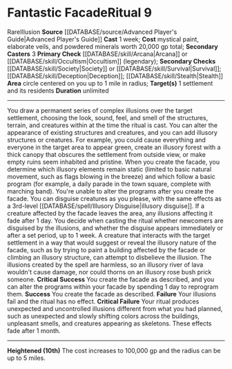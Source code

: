 ﻿---
area: circle centered on you up to 1 mile in radius
cost: mystical paint, elaborate veils, and powdered minerals worth 20,000 gp total
duration: unlimited
element: null
heighten: 10th
heighten_level: 9, 10
id: '32'
level: '9'
name: Fantastic Facade
primary_check: '[[DATABASE/skill/Arcana|Arcana]] or [[DATABASE/skill/Occultism|Occultism]]
  (legendary)'
range: null
rarity: Rare
requirement: null
rus_type_level: null
school: Illusion
secondary_casters: '3'
secondary_check: '[[DATABASE/skill/Society|Society]] or [[DATABASE/skill/Survival|Survival]]
  ; [[DATABASE/skill/Deception|Deception]] ; [[DATABASE/skill/Stealth|Stealth]]'
source: '[[DATABASE/source/Advanced Player''s Guide|Advanced Player''s Guide]]'
target: 1 settlement and its residents
trait:
- '[[DATABASE/trait/Illusion|Illusion]]'
- '[[DATABASE/trait/Rare|Rare]]'
type: Ritual

---
# Fantastic Facade<span class="item-type">Ritual 9</span>

<span class="trait-rare item-trait">Rare</span><span class="item-trait">Illusion</span>
**Source** [[DATABASE/source/Advanced Player's Guide|Advanced Player's Guide]] 
**Cast** 1 week; **Cost** mystical paint, elaborate veils, and powdered minerals worth 20,000 gp total; **Secondary Casters** 3
**Primary Check** [[DATABASE/skill/Arcana|Arcana]] or [[DATABASE/skill/Occultism|Occultism]] (legendary); **Secondary Checks** [[DATABASE/skill/Society|Society]] or [[DATABASE/skill/Survival|Survival]]; [[DATABASE/skill/Deception|Deception]]; [[DATABASE/skill/Stealth|Stealth]]
**Area** circle centered on you up to 1 mile in radius; **Target(s)** 1 settlement and its residents 
**Duration** unlimited

---
You draw a permanent series of complex illusions over the target settlement, choosing the look, sound, feel, and smell of the structures, terrain, and creatures within at the time the ritual is cast. You can alter the appearance of existing structures and creatures, and you can add illusory structures or creatures. For example, you could cause everything and everyone in the target area to appear green, create an illusory forest with a thick canopy that obscures the settlement from outside view, or make empty ruins seem inhabited and pristine. When you create the facade, you determine which illusory elements remain static (limited to basic natural movement, such as flags blowing in the breeze) and which follow a basic program (for example, a daily parade in the town square, complete with marching band). You're unable to alter the programs after you create the facade.
 You can disguise creatures as you please, with the same effects as a 3rd-level [[DATABASE/spell/Illusory Disguise|illusory disguise]]. If a creature affected by the facade leaves the area, any illusions affecting it fade after 1 day. You decide when casting the ritual whether newcomers are disguised by the illusions, and whether the disguise appears immediately or after a set period, up to 1 week.
 A creature that interacts with the target settlement in a way that would suggest or reveal the illusory nature of the facade, such as by trying to paint a building affected by the facade or climbing an illusory structure, can attempt to disbelieve the illusion. The illusions created by the spell are harmless, so an illusory river of lava wouldn't cause damage, nor could thorns on an illusory rose bush prick someone.
**Critical Success** You create the facade as described, and you can alter the programs within your facade by spending 1 day to reprogram them.
**Success** You create the facade as described.
**Failure** Your illusions fail and the ritual has no effect.
**Critical Failure** Your ritual produces unexpected and uncontrolled illusions different from what you had planned, such as unexpected and slowly shifting colors across the buildings, unpleasant smells, and creatures appearing as skeletons. These effects fade after 1 month.

---
**Heightened (10th)** The cost increases to 100,000 gp and the radius can be up to 5 miles.
